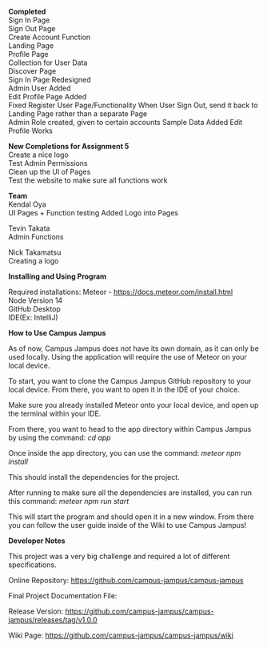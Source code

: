 **Completed**  
Sign In Page  
Sign Out Page  
Create Account Function  
Landing Page   
Profile Page  
Collection for User Data  
Discover Page  
Sign In Page Redesigned  
Admin User Added  
Edit Profile Page Added  
Fixed Register User Page/Functionality
When User Sign Out, send it back to Landing Page rather than a separate Page  
Admin Role created, given to certain accounts
Sample Data Added
Edit Profile Works

**New Completions for Assignment 5**  
Create a nice logo  
Test Admin Permissions  
Clean up the UI of Pages  
Test the website to make sure all functions work  
 

**Team**  
Kendal Oya    
  UI Pages + Function testing 
  Added Logo into Pages
  
Tevin Takata  
  Admin Functions 
  
Nick Takamatsu  
  Creating a logo

**Installing and Using Program**

Required installations: 
Meteor - https://docs.meteor.com/install.html  
Node Version 14  
GitHub Desktop  
IDE(Ex: IntelliJ)  

**How to Use Campus Jampus**

As of now, Campus Jampus does not have its own domain, as it can only be used locally. Using the application will require the use of Meteor on your local device.

To start, you want to clone the Campus Jampus GitHub repository to your local device. From there, you want to open it in the IDE of your choice. 

Make sure you already installed Meteor onto your local device, and open up the terminal within your IDE. 

From there, you want to head to the app directory within Campus Jampus by using the command:
*cd app*

Once inside the app directory, you can use the command:
*meteor npm install*

This should install the dependencies for the project.

After running to make sure all the dependencies are installed, you can run this command:
*meteor npm run start*

This will start the program and should open it in a new window. From there you can follow the user guide inside of the Wiki to use Campus Jampus!

**Developer Notes**

This project was a very big challenge and required a lot of different specifications. 

Online Repository: https://github.com/campus-jampus/campus-jampus

Final Project Documentation File:

Release Version: https://github.com/campus-jampus/campus-jampus/releases/tag/v1.0.0

Wiki Page: https://github.com/campus-jampus/campus-jampus/wiki

  


